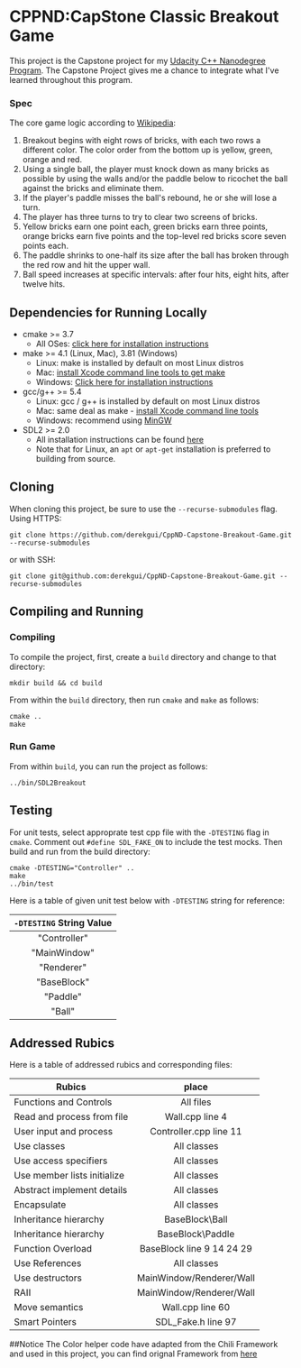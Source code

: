 # CPPND:CapStone Classic Breakout Game

This project is the Capstone project for my [Udacity C++ Nanodegree Program](https://www.udacity.com/course/c-plus-plus-nanodegree--nd213).
The Capstone Project gives me a chance to integrate what I've learned throughout this program. 

### Spec
The core game logic according to [Wikipedia](https://en.wikipedia.org/wiki/Breakout_(video_game)):
1. Breakout begins with eight rows of bricks, with each two rows a different color. The color order from the bottom up is yellow, green, orange and red. 
2. Using a single ball, the player must knock down as many bricks as possible by using the walls and/or the paddle below to ricochet the ball against the bricks and eliminate them. 
3. If the player's paddle misses the ball's rebound, he or she will lose a turn. 
4. The player has three turns to try to clear two screens of bricks. 
5. Yellow bricks earn one point each, green bricks earn three points, orange bricks earn five points and the top-level red bricks score seven points each. 
6. The paddle shrinks to one-half its size after the ball has broken through the red row and hit the upper wall. 
7. Ball speed increases at specific intervals: after four hits, eight hits, after twelve hits.

## Dependencies for Running Locally
* cmake >= 3.7
  * All OSes: [click here for installation instructions](https://cmake.org/install/)
* make >= 4.1 (Linux, Mac), 3.81 (Windows)
  * Linux: make is installed by default on most Linux distros
  * Mac: [install Xcode command line tools to get make](https://developer.apple.com/xcode/features/)
  * Windows: [Click here for installation instructions](http://gnuwin32.sourceforge.net/packages/make.htm)
* gcc/g++ >= 5.4
  * Linux: gcc / g++ is installed by default on most Linux distros
  * Mac: same deal as make - [install Xcode command line tools](https://developer.apple.com/xcode/features/)
  * Windows: recommend using [MinGW](http://www.mingw.org/)
* SDL2 >= 2.0
  * All installation instructions can be found [here](https://wiki.libsdl.org/Installation)
  * Note that for Linux, an `apt` or `apt-get` installation is preferred to building from source.  

## Cloning

When cloning this project, be sure to use the `--recurse-submodules` flag. Using HTTPS:
```
git clone https://github.com/derekgui/CppND-Capstone-Breakout-Game.git --recurse-submodules
```
or with SSH:
```
git clone git@github.com:derekgui/CppND-Capstone-Breakout-Game.git --recurse-submodules
```

## Compiling and Running

### Compiling
To compile the project, first, create a `build` directory and change to that directory:
```
mkdir build && cd build
```
From within the `build` directory, then run `cmake` and `make` as follows:
```
cmake ..
make
```
### Run Game
From within `build`, you can run the project as follows:
```
../bin/SDL2Breakout
```
## Testing

For unit tests, select approprate test cpp file with the `-DTESTING` flag in `cmake`. 
Comment out ``` #define SDL_FAKE_ON ``` to include the test mocks. Then build and run from the build directory:
```
cmake -DTESTING="Controller" ..
make
../bin/test
```
Here is a table of given unit test below with `-DTESTING` string for reference:

| `-DTESTING` String Value |
|:------------------------:|
|        "Controller"      |
|        "MainWindow"      |
|        "Renderer"        |
|        "BaseBlock"       |
|        "Paddle"          |
|        "Ball"            |

## Addressed Rubics
Here is a table of addressed rubics and corresponding files:

|           Rubics            |           place           |
|-----------------------------|:-------------------------:|
| Functions and Controls      |         All files         |
| Read and process from file  |       Wall.cpp line 4     |
| User input and process      |  Controller.cpp line 11   |
| Use classes                 |        All classes        |
| Use access specifiers       |        All classes        |
| Use member lists initialize |        All classes        |
| Abstract implement details  |        All classes        |
| Encapsulate                 |        All classes        |
| Inheritance hierarchy       |       BaseBlock\Ball      |
| Inheritance hierarchy       |       BaseBlock\Paddle    |
| Function Overload           | BaseBlock line 9 14 24 29 |
| Use References              |        All classes        |
| Use destructors             | MainWindow/Renderer/Wall  |
| RAII                        | MainWindow/Renderer/Wall  |
| Move semantics              |     Wall.cpp line 60      |
| Smart Pointers              |     SDL_Fake.h line 97    |

##Notice
The Color helper code have adapted from the Chili Framework and used in this project, you can find orignal Framework from [here](https://github.com/planetchili/chili_framework)
